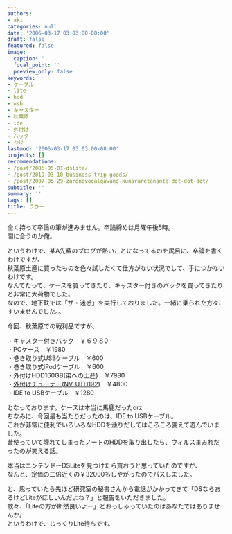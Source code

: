 ```yaml
---
authors:
- aki
categories: null
date: '2006-03-17 03:03:00-08:00'
draft: false
featured: false
image:
  caption: ''
  focal_point: ''
  preview_only: false
keywords:
- ケーブル
- lite
- hdd
- usb
- キャスター
- 秋葉原
- ide
- 外付け
- バック
- わけ
lastmod: '2006-03-17 03:03:00-08:00'
projects: []
recommendations:
- /post/2006-05-01-dslite/
- /post/2019-03-10_business-trip-goods/
- /post/2007-05-29-zardnovocalgawang-kunararetanante-dot-dot-dot/
subtitle: ''
summary: ''
tags: []
title: うひー
---
```


全く持って卒論の筆が進みません。卒論締めは月曜午後5時。  
間に合うのか俺。  
  
というわけで、某A先輩のブログが熱いことになってるのを尻目に、卒論を書くわけですが、  
秋葉原土産に買ったものを色々試したくて仕方がない状況でして、手につかないわけです。  
なんてたって、ケースを買ってきたり、キャスター付きのバックを買ってきたりと非常に大荷物でした。  
なので、地下鉄では「ザ・迷惑」を実行しておりました。一緒に乗られた方々、すいませんでした。。  
  
今回、秋葉原での戦利品ですが、  
  
・キャスター付きバック　￥６９８0  
・PCケース　￥1980  
・巻き取り式USBケーブル　￥600  
・巻き取り式iPodケーブル　￥600  
・外付けHDD160GB(弟への土産)　￥7980  
・[外付けチューナー(NV-UTH192)](http://www.novac.co.jp/products/hardware/nv-portamedia/nv-uth192/)　￥4800  
・IDE to USBケーブル　￥1280  
  
となっております。ケースは本当に馬鹿だったorz  
ちなみに、今回最も当たりだったのは、IDE to USBケーブル。  
これが非常に便利でいろいろなHDDを漁りだしてはころころ変えて遊んでいました。  
昔使っていて壊れてしまったノートのHDDを取り出したら、ウィルスまみれだったのが笑える話。  
  
本当はニンテンドーDSLiteを見つけたら買おうと思っていたのですが、  
なんと、定価の二倍近くの￥32000もしやがったのでパスしました。  
  
と、思っていたら先ほど研究室の秘書さんから電話がかかってきて「DSならあるけどLiteがほしいんだよね？」と報告をいただきました。  
散々、「Liteの方が断然良いよー」とおっしゃっていたのはあなたではありませんか。  
というわけで、じっくりLite待ちです。